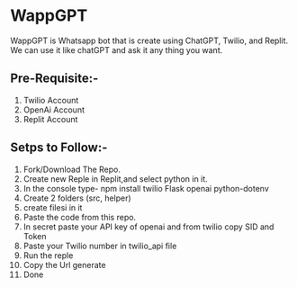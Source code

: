 # WappGPT
WappGPT is Whatsapp bot that is create using ChatGPT, Twilio, and Replit. We can use it like chatGPT and ask it any thing you want.

## Pre-Requisite:-
1. Twilio Account
2. OpenAi Account
3. Replit Account

## Setps to Follow:-
1. Fork/Download The Repo.
2. Create new Reple in Replit,and select python in it.
3. In the console type- npm install twilio Flask openai python-dotenv
4. Create 2 folders (src, helper)
5. create filesi in it
6. Paste the code from this repo.
7. In secret paste your API key of openai and from twilio copy SID and Token
8. Paste your Twilio number in twilio_api file
9. Run the reple
10. Copy the Url generate 
11. Done


 
